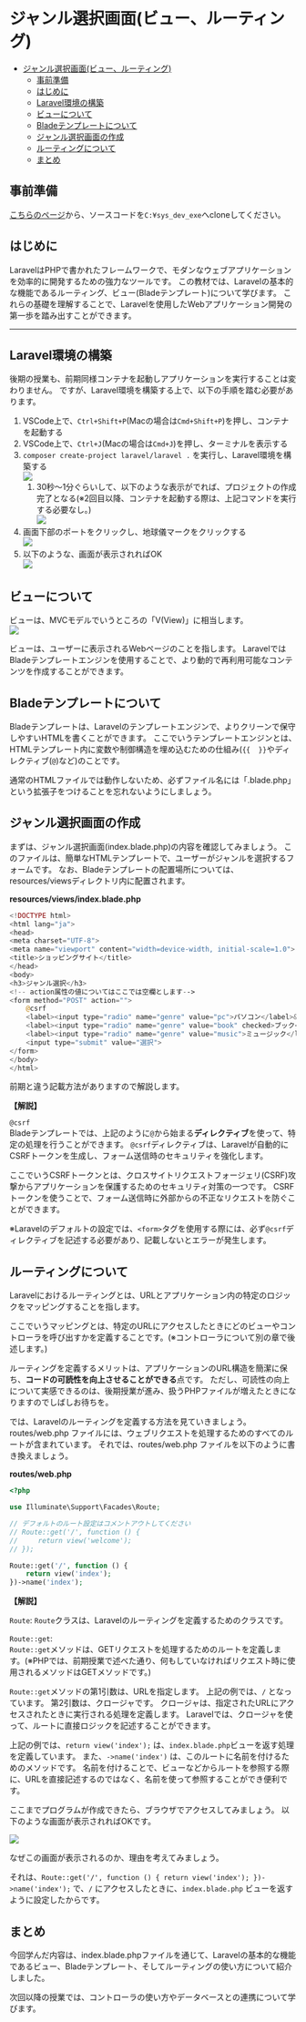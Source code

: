 ﻿# ジャンル選択画面(ビュー、ルーティング)

- [ジャンル選択画面(ビュー、ルーティング)](#ジャンル選択画面ビュールーティング)
  - [事前準備](#事前準備)
  - [はじめに](#はじめに)
  - [Laravel環境の構築](#laravel環境の構築)
  - [ビューについて](#ビューについて)
  - [Bladeテンプレートについて](#bladeテンプレートについて)
  - [ジャンル選択画面の作成](#ジャンル選択画面の作成)
  - [ルーティングについて](#ルーティングについて)
  - [まとめ](#まとめ)

## 事前準備

[こちらのページ]()から、ソースコードを`C:¥sys_dev_exe`へcloneしてください。

## はじめに

LaravelはPHPで書かれたフレームワークで、モダンなウェブアプリケーションを効率的に開発するための強力なツールです。
この教材では、Laravelの基本的な機能であるルーティング、ビュー(Bladeテンプレート)について学びます。
これらの基礎を理解することで、Laravelを使用したWebアプリケーション開発の第一歩を踏み出すことができます。

---

## Laravel環境の構築

後期の授業も、前期同様コンテナを起動しアプリケーションを実行することは変わりません。
ですが、Laravel環境を構築する上で、以下の手順を踏む必要があります。

1. VSCode上で、`Ctrl+Shift+P`(Macの場合は`Cmd+Shift+P`)を押し、コンテナを起動する
2. VSCode上で、`Ctrl+J`(Macの場合は`Cmd+J`)を押し、ターミナルを表示する
3. `composer create-project laravel/laravel .` を実行し、Laravel環境を構築する<br>
   ![](./images/composer_command_1.png)
   1. 30秒〜1分ぐらいして、以下のような表示がでれば、プロジェクトの作成完了となる(※2回目以降、コンテナを起動する際は、上記コマンドを実行する必要なし。)<br>
      ![](./images/composer_command_2.png)
4. 画面下部のポートをクリックし、地球儀マークをクリックする<br>
   ![](./images/port_click.png)
5. 以下のような、画面が表示されればOK<br>
   ![](./images/welcome_page.png)

## ビューについて

ビューは、MVCモデルでいうところの「V(View)」に相当します。<br>
![](./images/mvc_v.png)

ビューは、ユーザーに表示されるWebページのことを指します。
LaravelではBladeテンプレートエンジンを使用することで、より動的で再利用可能なコンテンツを作成することができます。

## Bladeテンプレートについて

Bladeテンプレートは、Laravelのテンプレートエンジンで、よりクリーンで保守しやすいHTMLを書くことができます。
ここでいうテンプレートエンジンとは、HTMLテンプレート内に変数や制御構造を埋め込むための仕組み(`{{  }}`やディレクティブ(`@`)など)のことです。

通常のHTMLファイルでは動作しないため、必ずファイル名には「.blade.php」という拡張子をつけることを忘れないようにしましょう。

## ジャンル選択画面の作成

まずは、ジャンル選択画面(index.blade.php)の内容を確認してみましょう。
このファイルは、簡単なHTMLテンプレートで、ユーザーがジャンルを選択するフォームです。
なお、Bladeテンプレートの配置場所については、resources/viewsディレクトリ内に配置されます。

**resources/views/index.blade.php**

```php
<!DOCTYPE html>
<html lang="ja">
<head>
<meta charset="UTF-8">
<meta name="viewport" content="width=device-width, initial-scale=1.0">
<title>ショッピングサイト</title>
</head>
<body>
<h3>ジャンル選択</h3>
<!-- action属性の値についてはここでは空欄とします-->
<form method="POST" action="">
    @csrf
    <label><input type="radio" name="genre" value="pc">パソコン</label>&nbsp;&nbsp;
    <label><input type="radio" name="genre" value="book" checked>ブック</label>&nbsp;&nbsp;
    <label><input type="radio" name="genre" value="music">ミュージック</label>&nbsp;&nbsp;
    <input type="submit" value="選択">
</form>
</body>
</html>
```

前期と違う記載方法がありますので解説します。

**【解説】**

`@csrf`<br>
Bladeテンプレートでは、上記のように`@`から始まる**ディレクティブ**を使って、特定の処理を行うことができます。
`@csrf`ディレクティブは、Laravelが自動的にCSRFトークンを生成し、フォーム送信時のセキュリティを強化します。

ここでいうCSRFトークンとは、クロスサイトリクエストフォージェリ(CSRF)攻撃からアプリケーションを保護するためのセキュリティ対策の一つです。
CSRFトークンを使うことで、フォーム送信時に外部からの不正なリクエストを防ぐことができます。

※Laravelのデフォルトの設定では、`<form>`タグを使用する際には、必ず`@csrf`ディレクティブを記述する必要があり、記載しないとエラーが発生します。

## ルーティングについて

Laravelにおけるルーティングとは、URLとアプリケーション内の特定のロジックをマッピングすることを指します。

ここでいうマッピングとは、特定のURLにアクセスしたときにどのビューやコントローラを呼び出すかを定義することです。(※コントローラについて別の章で後述します。)

ルーティングを定義するメリットは、アプリケーションのURL構造を簡潔に保ち、**コードの可読性を向上させることができる**点です。
ただし、可読性の向上について実感できるのは、後期授業が進み、扱うPHPファイルが増えたときになりますのでしばしお待ちを。

では、Laravelのルーティングを定義する方法を見ていきましょう。
routes/web.php ファイルには、ウェブリクエストを処理するためのすべてのルートが含まれています。
それでは、routes/web.php ファイルを以下のように書き換えましょう。

**routes/web.php**

```php
<?php

use Illuminate\Support\Facades\Route;

// デフォルトのルート設定はコメントアウトしてください
// Route::get('/', function () {
//     return view('welcome');
// });

Route::get('/', function () {
    return view('index');
})->name('index');
```

**【解説】**

`Route`: `Route`クラスは、Laravelのルーティングを定義するためのクラスです。

`Route::get`:<br> 
`Route::get`メソッドは、GETリクエストを処理するためのルートを定義します。(※PHPでは、前期授業で述べた通り、何もしていなければリクエスト時に使用されるメソッドはGETメソッドです。)

`Route::get`メソッドの第1引数は、URLを指定します。
上記の例では、`/` となっています。
第2引数は、クロージャです。
クロージャは、指定されたURLにアクセスされたときに実行される処理を定義します。
Laravelでは、クロージャを使って、ルートに直接ロジックを記述することができます。

上記の例では、`return view('index');` は、`index.blade.php`ビューを返す処理を定義しています。
また、`->name('index')` は、このルートに名前を付けるためのメソッドです。
名前を付けることで、ビューなどからルートを参照する際に、URLを直接記述するのではなく、名前を使って参照することができ便利です。

ここまでプログラムが作成できたら、ブラウザでアクセスしてみましょう。
以下のような画面が表示されればOKです。

![](./images/index.png)

なぜこの画面が表示されるのか、理由を考えてみましょう。

それは、`Route::get('/', function () { return view('index'); })->name('index');` で、`/` にアクセスしたときに、`index.blade.php` ビューを返すように設定したからです。

## まとめ

今回学んだ内容は、index.blade.phpファイルを通じて、Laravelの基本的な機能であるビュー、Bladeテンプレート、そしてルーティングの使い方について紹介しました。

次回以降の授業では、コントローラの使い方やデータベースとの連携について学びます。
